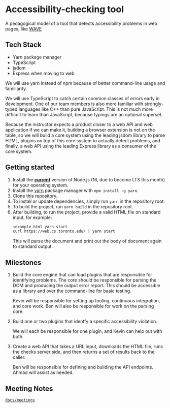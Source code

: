 # Accessibility-checking tool

A pedagogical model of a tool that detects accessibility problems in web pages, like [WAVE](https://wave.webaim.org/.)

## Tech Stack

- Yarn package manager
- TypeScript
- jsdom
- Express when moving to web

We will use yarn instead of npm because of better command-line usage and familiarity.

We will use TypeScript to catch certain common classes of errors early in development. One of our
team members is also more familiar with strongly-typed languages like C++ than pure JavaScript.
This is not much more difficult to learn than JavaScript, because typings are an optional superset.

Because the instructor expects a product closer to a web API and web application if we can make it,
building a browser extension is not on the table, so we will build a core system using the leading
jsdom library to parse HTML, plugins on top of this core system to actually detect problems, and
finally, a web API using the leading Express library as a consumer of the core system.

## Getting started

1. Install the [**current**](https://nodejs.org/en/download/current/) version of Node.js (16, due to become LTS this month) for your operating system.
1. Install the [yarn](https://yarnpkg.com/) package manager with `npm install -g yarn`.
1. Clone this repository.
1. To install or update dependencies, simply run `yarn` in the repository root.
1. To build the project, run `yarn build` in the repository root.
1. After building, to run the project, provide a valid HTML file on standard input, for example:
   ```bash
   <example.html yarn.start
   curl https://web.cs.toronto.edu/ | yarn start
   ```
   This will parse the document and print out the body of document again to standard output.

## Milestones

1. Build the core engine that can load plugins that are responsible for identifying problems.
   The core should be responsible for parsing the DOM and producing the output error report.
   This should be accessible as a library and over the command-line for basic testing.

   Kevin will be responsible for setting up tooling, continuous integration, and core work.
   Ben will also be responsible for work on the parsing core.

1. Build one or two plugins that identfy a specific accessibility violation.

   We will each be responsible for one plugin, and Kevin can help out with both.

1. Create a web API that takes a URL input, downloads the HTML file, runs the checks server side, and then returns a set of results back to the caller.

   Ben will be responsible for defining and building the API endpoints.
   Ahmad will assist as needed.

## Meeting Notes
[`docs/meetings`](https://github.com/csc302-2021f-tbd/Accessibility-Checking-Tool/tree/main/docs/meetings)
